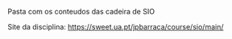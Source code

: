 Pasta com os conteudos das cadeira de SIO

Site da disciplina: https://sweet.ua.pt/jpbarraca/course/sio/main/
